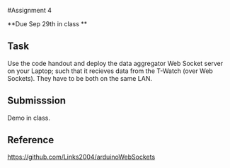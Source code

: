 #Assignment 4

**Due Sep 29th in class **

## Task
Use the code handout and deploy the data aggregator Web Socket server on your Laptop;
such that it recieves data from the T-Watch (over Web Sockets). They have to be both on the same LAN.

## Submisssion

Demo in class. 

## Reference
<https://github.com/Links2004/arduinoWebSockets>
